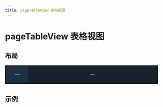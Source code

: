```yaml
---
title: pageTableView 表格视图
---
```


# pageTableView 表格视图

## 布局

![alt text](assets/tableView/image.png)

## 示例

<demo-preview2 path="./def.vue" />

<API src="./pageTableView.json" lang="zh"></API>
